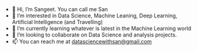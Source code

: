 - 👋 Hi, I’m Sangeet. You can call me San
- 👀 I’m interested in Data Science, Machine Leaning, Deep Learning, Artificial Intelligence (and Travelling)
- 🌱 I’m currently learning whatever is latest in the Machine Learning world
- 💞️ I’m looking to collaborate on Data Science and analysis projects.
- 📫 You can reach me at datasciencewithsan@gmail.com
